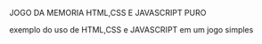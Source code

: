 JOGO DA MEMORIA HTML,CSS E JAVASCRIPT PURO

exemplo do uso de HTML,CSS e JAVASCRIPT em um jogo simples
